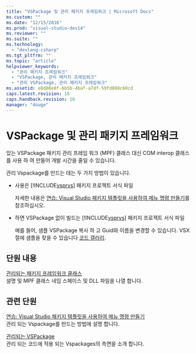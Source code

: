 ```yaml
---
title: "VSPackage 및 관리 패키지 프레임워크 | Microsoft Docs"
ms.custom: ""
ms.date: "12/15/2016"
ms.prod: "visual-studio-dev14"
ms.reviewer: ""
ms.suite: ""
ms.technology: 
  - "devlang-csharp"
ms.tgt_pltfrm: ""
ms.topic: "article"
helpviewer_keywords: 
  - "관리 패키지 프레임워크"
  - "VSPackage, 관리 패키지 프레임워크"
  - "관리 VSPackage, 관리 패키지 프레임워크"
ms.assetid: e8d80e0f-6b5b-4baf-a7df-59fd808c60cd
caps.latest.revision: 16
caps.handback.revision: 16
manager: "douge"
---
```

# VSPackage 및 관리 패키지 프레임워크
있는 VSPackage 패키지 관리 프레임 워크 \(MPF\) 클래스 대신 COM interop 클래스를 사용 하 여 만들어 개발 시간을 줄일 수 있습니다.  
  
 관리 Vspackage를 만드는 데는 두 가지 방법이 있습니다.  
  
-   사용은 [!INCLUDE[vsprvs](../assembler/masm/includes/vsprvs_md.md)] 패키지 프로젝트 서식 파일  
  
     자세한 내용은 [연습: Visual Studio 패키지 템플릿을 사용하여 메뉴 명령 만들기](../Topic/Walkthrough:%20Creating%20a%20Menu%20Command%20By%20Using%20the%20Visual%20Studio%20Package%20Template.md)를 참조하십시오.  
  
-   하면 VSPackage 없이 빌드는 [!INCLUDE[vsprvs](../assembler/masm/includes/vsprvs_md.md)] 패키지 프로젝트 서식 파일  
  
     예를 들어, 샘플 VSPackage 복사 하 고 Guid와 이름을 변경할 수 있습니다.  VSX 절에 샘플을 찾을 수 있습니다 [코드 갤러리](http://code.msdn.microsoft.com/vsx/).  
  
## 단원 내용  
 [관리되는 패키지 프레임워크 클래스](../misc/managed-package-framework-classes.md)  
 설명 및 MPF 클래스 네임 스페이스 및 DLL 파일을 나열 합니다.  
  
## 관련 단원  
 [연습: Visual Studio 패키지 템플릿을 사용하여 메뉴 명령 만들기](../Topic/Walkthrough:%20Creating%20a%20Menu%20Command%20By%20Using%20the%20Visual%20Studio%20Package%20Template.md)  
 관리 되는 Vspackage를 만드는 방법에 설명 합니다.  
  
 [관리되는 VSPackage](../misc/managed-vspackages.md)  
 관리 되는 코드에 적용 되는 Vspackages의 측면을 소개 합니다.